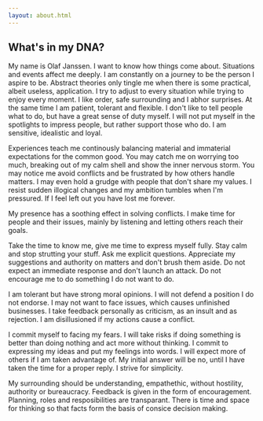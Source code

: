 ```yaml
---
layout: about.html
---
```


## What's in my DNA?

My name is Olaf Janssen. I want to know how things come about. Situations and events affect me deeply. I am constantly on a journey to be the person I aspire to be. Abstract theories only tingle me when there is some practical, albeit useless, application. I try to adjust to every situation while trying to enjoy every moment. I like order, safe surrounding and I abhor surprises. At the same time I am patient, tolerant and flexible. I don't like to tell people what to do, but have a great sense of duty myself. I will not put myself in the spotlights to impress people, but rather support those who do. I am sensitive, idealistic and loyal.

Experiences teach me continously balancing material and immaterial expectations for the common good. You may catch me on worrying too much, breaking out of my calm shell and show the inner nervous storm. You may notice me avoid conflicts and be frustrated by how others handle matters. I may even hold a grudge with people that don't share my values. I resist sudden illogical changes and my ambition tumbles when I'm pressured. If I feel left out you have lost me forever.

My presence has a soothing effect in solving conflicts. I make time for people and their issues, mainly by listening and letting others reach their goals.

Take the time to know me, give me time to express myself fully. Stay calm and stop strutting your stuff. Ask me explicit questions. Appreciate my suggestions and authority on matters and don't brush them aside. Do not expect an immediate response and don't launch an attack. Do not encourage me to do something I do not want to do.

I am tolerant but have strong moral opinions. I will not defend a position I do not endorse. I may not want to face issues, which causes unfinished businesses. I take feedback personally as criticism, as an insult and as rejection. I am disillusioned if my actions cause a conflict.

I commit myself to facing my fears. I will take risks if doing something is better than doing nothing and act more without thinking. I commit to expressing my ideas and put my feelings into words. I will expect more of others if I am taken advantage of. My initial answer will be no, until I have taken the time for a proper reply. I strive for simplicity.

My surrounding should be understanding, empathethic, without hostility, authority or bureaucracy. Feedback is given in the form of encouragement. Planning, roles and resposibilities are transparant. There is time and space for thinking so that facts form the basis of consice decision making.
